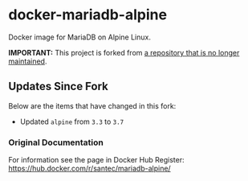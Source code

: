 # docker-mariadb-alpine
Docker image for MariaDB on Alpine Linux.

**IMPORTANT:** This project is forked from [a repository that is no longer maintained](https://github.com/santec/docker-mariadb-alpine).

## Updates Since Fork
Below are the items that have changed in this fork:
- Updated `alpine` from `3.3` to `3.7`

### Original Documentation
For information see the page in Docker Hub Register: https://hub.docker.com/r/santec/mariadb-alpine/
